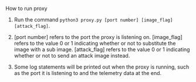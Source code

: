 How to run proxy

1. Run the command `python3 proxy.py [port number] [image_flag] [attack_flag]`.

2. [port number] refers to the port the proxy is listening on. [image_flag] refers to the value 0 or 1 indicating whether or not to substitute the image with a sub image. [attack_flag] refers to the value 0 or 1 indicating whether or not to send an attack image instead.

3. Some log statements will be printed out when the proxy is running, such as the port it is listening to and the telemetry data at the end.
